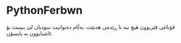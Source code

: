 # PythonFerbwn
قۆناغی فێربوون
هیچ نیە تا ڕێدمی هەبێت.
بەڵام دەتوانیت سودیان لێ ببینیت بۆ ئاشنابوون بە پایسۆن.
